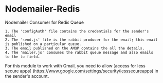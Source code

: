 # Nodemailer-Redis
Nodemailer Consumer for Redis Queue

	1. The 'configAuth' file contains the credentials for the sender's email
	2. The 'send.js' file is the rabbit producer for the email; this email is published on a particular queue.
	3. The email published on the AMQP contains the all the details.  
	4. The 'mailer.js' consumes the rabbit queue message and also emails to the to field.

For this module to work with Gmail, you need to allow [access for less secure apps] (https://www.google.com/settings/security/lesssecureapps) in the sender's account.
